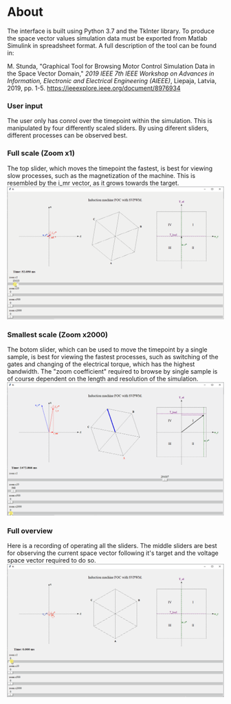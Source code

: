 # About
The interface is built using Python 3.7 and the TkInter library.
To produce the space vector values simulation data must be exported from Matlab Simulink in spreadsheet format.
A full description of the tool can be found in:

M. Stunda, "Graphical Tool for Browsing Motor Control Simulation Data in the Space Vector Domain," _2019 IEEE 7th IEEE Workshop on Advances in Information, Electronic and Electrical Engineering (AIEEE)_, Liepaja, Latvia, 2019, pp. 1-5.
https://ieeexplore.ieee.org/document/8976934

### User input
The user only has conrol over the timepoint within the simulation. This is manipulated by four differently scaled sliders. By using diferent sliders, different processes can be observed best. 

### Full scale (Zoom x1)
The top slider, which moves the timepoint the fastest, is best for viewing slow processes, such as the magnetization of the machine. This is resembled by the i_mr vector, as it grows towards the target.
![GUI magnetization slowest][1]

### Smallest scale (Zoom x2000)
The botom slider, which can be used to move the timepoint by a single sample, is best for viewing the fastest processes, such as switching of the gates and changing of the electrical torque, which has the highest bandwidth.
The "zoom coefficient" required to browse by single sample is of course dependent on the length and resolution of the simulation.
![GUI gates fastest][2]

### Full overview
Here is a recording of operating all the sliders.
The middle sliders are best for observing the current space vector following it's target and the voltage space vector required to do so.
![GUI overview][3]

[1]: images/GUI_magnetization_slowest.gif
[2]: images/GUI_gates_fastest.gif
[3]: images/GUI_overview.gif